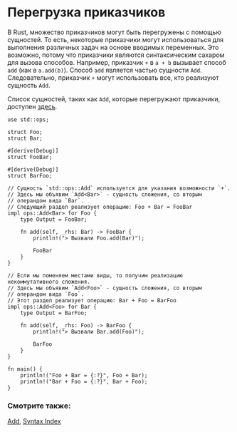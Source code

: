 # Перегрузка приказчиков

В Rust, множество приказчиков могут быть перегружены с помощью сущностей. То есть, некоторые
приказчики могут использоваться для выполнения различных задач на основе вводимых переменных.
Это возможно, потому что приказчики являются синтаксическим сахаром для вызова способов. Например,
приказчик `+` в `a + b` вызывает способ `add` (как в `a.add(b)`).
Способ `add` является частью сущности `Add`.
Следовательно, приказчик `+` могут использовать все, кто реализуют сущность `Add`.

Список сущностей, таких как `Add`, которые перегружают приказчики, доступен [здесь](https://doc.rust-lang.org/core/ops/).

```rust,editable
use std::ops;

struct Foo;
struct Bar;

#[derive(Debug)]
struct FooBar;

#[derive(Debug)]
struct BarFoo;

// Сущность `std::ops::Add` используется для указания возможности `+`.
// Здесь мы объявим `Add<Bar>` - сущность сложения, со вторым
// операндом вида `Bar`.
// Следующий раздел реализует операцию: Foo + Bar = FooBar
impl ops::Add<Bar> for Foo {
    type Output = FooBar;

    fn add(self, _rhs: Bar) -> FooBar {
        println!("> Вызвали Foo.add(Bar)");

        FooBar
    }
}

// Если мы поменяем местами виды, то получим реализацию некоммутативного сложения.
// Здесь мы объявим `Add<Foo>` - сущность сложения, со вторым
// операндом вида `Foo`.
// Этот раздел реализует операцию: Bar + Foo = BarFoo
impl ops::Add<Foo> for Bar {
    type Output = BarFoo;

    fn add(self, _rhs: Foo) -> BarFoo {
        println!("> Вызвали Bar.add(Foo)");

        BarFoo
    }
}

fn main() {
    println!("Foo + Bar = {:?}", Foo + Bar);
    println!("Bar + Foo = {:?}", Bar + Foo);
}
```

### Смотрите также:

[Add](https://doc.rust-lang.org/core/ops/trait.Add.html), [Syntax Index](https://doc.rust-lang.org/book/second-edition/appendix-02-operators.html)
